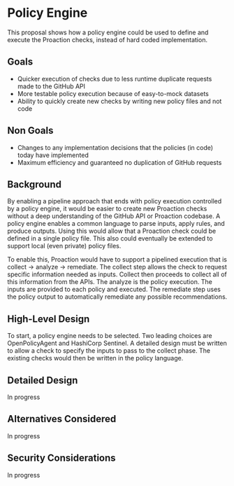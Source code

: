 # Policy Engine

This proposal shows how a policy engine could be used to define and execute the Proaction checks, instead of hard coded implementation.

## Goals

- Quicker execution of checks due to less runtime duplicate requests made to the GitHub API
- More testable policy execution because of easy-to-mock datasets
- Ability to quickly create new checks by writing new policy files and not code

## Non Goals

- Changes to any implementation decisions that the policies (in code) today have implemented
- Maximum efficiency and guaranteed no duplication of GitHub requests

## Background

By enabling a pipeline approach that ends with policy execution controlled by a policy engine, it would be easier to create new Proaction checks without a deep understanding of the GitHub API or Proaction codebase.
A policy engine enables a common language to parse inputs, apply rules, and produce outputs.
Using this would allow that a Proaction check could be defined in a single policy file.
This also could eventually be extended to support local (even private) policy files.

To enable this, Proaction would have to support a pipelined execution that is collect -> analyze -> remediate.
The collect step allows the check to request specific information needed as inputs.
Collect then proceeds to collect all of this information from the APIs.
The analyze is the policy execution.
The inputs are provided to each policy and executed.
The remediate step uses the policy output to automatically remediate any possible recommendations.

## High-Level Design

To start, a policy engine needs to be selected.
Two leading choices are OpenPolicyAgent and HashiCorp Sentinel.
A detailed design must be written to allow a check to specify the inputs to pass to the collect phase.
The existing checks would then be written in the policy language.

## Detailed Design

In progress

## Alternatives Considered

In progress

## Security Considerations

In progress
